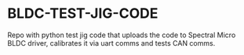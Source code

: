 # BLDC-TEST-JIG-CODE
Repo with python test jig code that uploads the code to Spectral Micro BLDC driver, calibrates it via uart comms and tests CAN comms.
